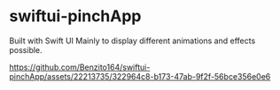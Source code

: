 # swiftui-pinchApp
Built with Swift UI 
Mainly to display different animations and effects possible. 

https://github.com/Benzito164/swiftui-pinchApp/assets/22213735/322964c8-b173-47ab-9f2f-56bce356e0e6

